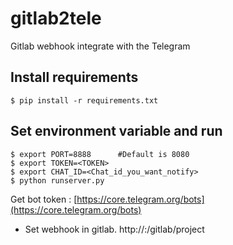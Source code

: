 # gitlab2tele
Gitlab webhook integrate with the Telegram

## Install requirements

```
$ pip install -r requirements.txt
```

## Set environment variable and run

```
$ export PORT=8888      #Default is 8080
$ export TOKEN=<TOKEN>
$ export CHAT_ID=<Chat_id_you_want_notify>
$ python runserver.py
```

Get bot token : [https://core.telegram.org/bots](https://core.telegram.org/bots)

* Set webhook in gitlab. http://<your-ip>:<port>/gitlab/project
